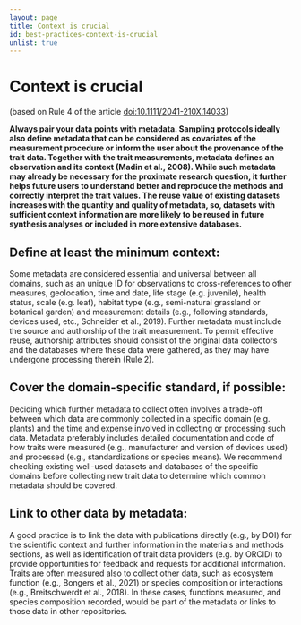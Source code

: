 ```yaml
---
layout: page
title: Context is crucial
id: best-practices-context-is-crucial
unlist: true
---
```


# Context is crucial
(based on Rule 4 of the article [doi:10.1111/2041-210X.14033](https://doi.org/10.1111/2041-210X.14033))

**Always pair your data points with metadata. Sampling protocols ideally also define metadata that can be considered as covariates of the measurement procedure or inform the user about the provenance of the trait data. Together with the trait measurements, metadata defines an observation and its context (Madin et al., 2008). While such metadata may already be necessary for the proximate research question, it further helps future users to understand better and reproduce the methods and correctly interpret the trait values. The reuse value of existing datasets increases with the quantity and quality of metadata, so, datasets with sufficient context information are more likely to be reused in future synthesis analyses or included in more extensive databases.**

## Define at least the minimum context: 
Some metadata are considered essential and universal between all domains, such as an unique ID for observations to cross-references to other measures, geolocation, time and date, life stage (e.g. juvenile), health status, scale (e.g. leaf), habitat type (e.g., semi-natural grassland or botanical garden) and measurement details (e.g., following standards, devices used, etc., Schneider et al., 2019). Further metadata must include the source and authorship of the trait measurement. To permit effective reuse, authorship attributes should consist of the original data collectors and the databases where these data were gathered, as they may have undergone processing therein (Rule 2). 

## Cover the domain-specific standard, if possible: 
Deciding which further metadata to collect often involves a trade-off between which data are commonly collected in a specific domain (e.g. plants) and the time and expense involved in collecting or processing such data. Metadata preferably includes detailed documentation and code of how traits were measured (e.g., manufacturer and version of devices used) and processed (e.g., standardizations or species means). We recommend checking existing well-used datasets and databases of the specific domains before collecting new trait data to determine which common metadata should be covered. 

## Link to other data by metadata: 
A good practice is to link the data with publications directly (e.g., by DOI) for the scientific context and further information in the materials and methods sections, as well as identification of trait data providers (e.g. by ORCID) to provide opportunities for feedback and requests for additional information. Traits are often measured also to collect other data, such as ecosystem function (e.g., Bongers et al., 2021) or species composition or interactions (e.g., Breitschwerdt et al., 2018). In these cases, functions measured‚ and species composition recorded, would be part of the metadata or links to those data in other repositories. 
